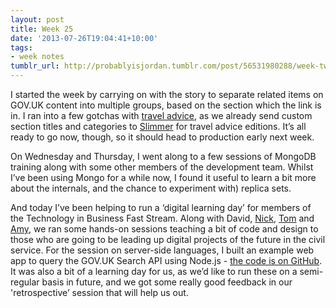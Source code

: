 ```yaml
---
layout: post
title: Week 25
date: '2013-07-26T19:04:41+10:00'
tags:
- week notes
tumblr_url: http://probablyisjordan.tumblr.com/post/56531980288/week-twenty-five
---
```

<p>I started the week by carrying on with the story to separate related items on GOV.UK content into multiple groups, based on the section which the link is in. I ran into a few gotchas with <a href="https://www.gov.uk/foreign-travel-advice">travel advice</a>, as we already send custom section titles and categories to <a href="https://github.com/alphagov/slimmer">Slimmer</a> for travel advice editions. It&rsquo;s all ready to go now, though, so it should head to production early next week.</p>

<p>On Wednesday and Thursday, I went along to a few sessions of MongoDB training along with some other members of the development team. Whilst I&rsquo;ve been using Mongo for a while now, I found it useful to learn a bit more about the internals, and the chance to experiment with) replica sets.</p>

<p>And today I&rsquo;ve been helping to run a &lsquo;digital learning day&rsquo; for members of the Technology in Business Fast Stream. Along with David, <a href="https://twitter.com/nickstenning">Nick</a>, <a href="https://twitter.com/tombaromba">Tom</a> and <a href="https://twitter.com/amosie">Amy</a>, we ran some hands-on sessions teaching a bit of code and design to those who are going to be leading up digital projects of the future in the civil service. For the session on server-side languages, I built an example web app to query the GOV.UK Search API using Node.js - <a href="https://github.com/JordanHatch/dld-govuk-search">the code is on GitHub</a>. It was also a bit of a learning day for us, as we&rsquo;d like to run these on a semi-regular basis in future, and we got some really good feedback in our 'retrospective&rsquo; session that will help us out.</p>

